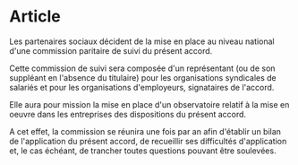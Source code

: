 # Article

 Les partenaires sociaux décident de la mise en place au niveau national d'une commission paritaire de suivi du présent accord.

 Cette commission de suivi sera composée d'un représentant (ou de son suppléant en l'absence du titulaire) pour les organisations syndicales de salariés et pour les organisations d'employeurs, signataires de l'accord.

 Elle aura pour mission la mise en place d'un observatoire relatif à la mise en oeuvre dans les entreprises des dispositions du présent accord.

 A cet effet, la commission se réunira une fois par an afin d'établir un bilan de l'application du présent accord, de recueillir ses difficultés d'application et, le cas échéant, de trancher toutes questions pouvant être soulevées.

